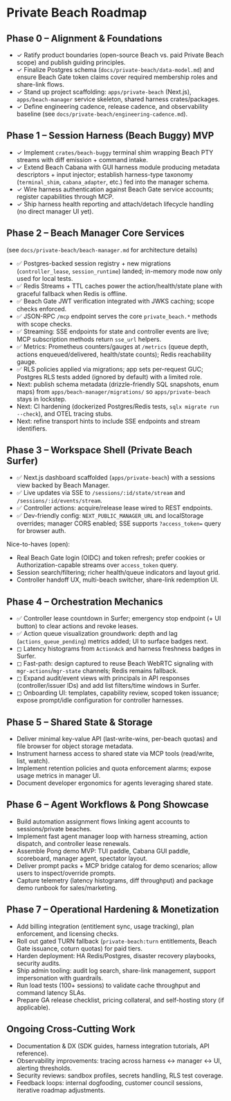 # Private Beach Roadmap

## Phase 0 – Alignment & Foundations
- ✓ Ratify product boundaries (open-source Beach vs. paid Private Beach scope) and publish guiding principles.
- ✓ Finalize Postgres schema (`docs/private-beach/data-model.md`) and ensure Beach Gate token claims cover required membership roles and share-link flows.
- ✓ Stand up project scaffolding: `apps/private-beach` (Next.js), `apps/beach-manager` service skeleton, shared harness crates/packages.
- ✓ Define engineering cadence, release cadence, and observability baseline (see `docs/private-beach/engineering-cadence.md`).

## Phase 1 – Session Harness (Beach Buggy) MVP
- ✓ Implement `crates/beach-buggy` terminal shim wrapping Beach PTY streams with diff emission + command intake.
- ✓ Extend Beach Cabana with GUI harness module producing metadata descriptors + input injector; establish harness-type taxonomy (`terminal_shim`, `cabana_adapter`, etc.) fed into the manager schema.
- ✓ Wire harness authentication against Beach Gate service accounts; register capabilities through MCP.
- ✓ Ship harness health reporting and attach/detach lifecycle handling (no direct manager UI yet).

## Phase 2 – Beach Manager Core Services
(see `docs/private-beach/beach-manager.md` for architecture details)
- ✅ Postgres-backed session registry + new migrations (`controller_lease`, `session_runtime`) landed; in-memory mode now only used for local tests.
- ✅ Redis Streams + TTL caches power the action/health/state plane with graceful fallback when Redis is offline.
- ✅ Beach Gate JWT verification integrated with JWKS caching; scope checks enforced.
- ✅ JSON-RPC `/mcp` endpoint serves the core `private_beach.*` methods with scope checks.
- ✅ Streaming: SSE endpoints for state and controller events are live; MCP subscription methods return `sse_url` helpers.
- ✅ Metrics: Prometheus counters/gauges at `/metrics` (queue depth, actions enqueued/delivered, health/state counts); Redis reachability gauge.
- ✅ RLS policies applied via migrations; app sets per-request GUC; Postgres RLS tests added (ignored by default) with a limited role.
- Next: publish schema metadata (drizzle-friendly SQL snapshots, enum maps) from `apps/beach-manager/migrations/` so `apps/private-beach` stays in lockstep.
- Next: CI hardening (dockerized Postgres/Redis tests, `sqlx migrate run --check`), and OTEL tracing stubs.
- Next: refine transport hints to include SSE endpoints and stream identifiers.

## Phase 3 – Workspace Shell (Private Beach Surfer)
- ✅ Next.js dashboard scaffolded (`apps/private-beach`) with a sessions view backed by Beach Manager.
- ✅ Live updates via SSE to `/sessions/:id/state/stream` and `/sessions/:id/events/stream`.
- ✅ Controller actions: acquire/release lease wired to REST endpoints.
- ✅ Dev-friendly config: `NEXT_PUBLIC_MANAGER_URL` and localStorage overrides; manager CORS enabled; SSE supports `?access_token=` query for browser auth.

Nice-to-haves (open):
- Real Beach Gate login (OIDC) and token refresh; prefer cookies or Authorization-capable streams over `access_token` query.
- Session search/filtering; richer health/queue indicators and layout grid.
- Controller handoff UX, multi-beach switcher, share-link redemption UI.

## Phase 4 – Orchestration Mechanics
- ✅ Controller lease countdown in Surfer; emergency stop endpoint (+ UI button) to clear actions and revoke leases.
- ✅ Action queue visualization groundwork: depth and lag (`actions_queue_pending`) metrics added; UI to surface badges next.
- ◻ Latency histograms from `ActionAck` and harness freshness badges in Surfer.
- ◻ Fast-path: design captured to reuse Beach WebRTC signaling with `mgr-actions`/`mgr-state` channels; Redis remains fallback.
- ◻ Expand audit/event views with principals in API responses (controller/issuer IDs) and add list filters/time windows in Surfer.
- ◻ Onboarding UI: templates, capability review, scoped token issuance; expose prompt/idle configuration for controller harnesses.

## Phase 5 – Shared State & Storage
- Deliver minimal key-value API (last-write-wins, per-beach quotas) and file browser for object storage metadata.
- Instrument harness access to shared state via MCP tools (read/write, list, watch).
- Implement retention policies and quota enforcement alarms; expose usage metrics in manager UI.
- Document developer ergonomics for agents leveraging shared state.

## Phase 6 – Agent Workflows & Pong Showcase
- Build automation assignment flows linking agent accounts to sessions/private beaches.
- Implement fast agent manager loop with harness streaming, action dispatch, and controller lease renewals.
- Assemble Pong demo MVP: TUI paddle, Cabana GUI paddle, scoreboard, manager agent, spectator layout.
- Deliver prompt packs + MCP bridge catalog for demo scenarios; allow users to inspect/override prompts.
- Capture telemetry (latency histograms, diff throughput) and package demo runbook for sales/marketing.

## Phase 7 – Operational Hardening & Monetization
- Add billing integration (entitlement sync, usage tracking), plan enforcement, and licensing checks.
- Roll out gated TURN fallback (`private-beach:turn` entitlements, Beach Gate issuance, coturn quotas) for paid tiers.
- Harden deployment: HA Redis/Postgres, disaster recovery playbooks, security audits.
- Ship admin tooling: audit log search, share-link management, support impersonation with guardrails.
- Run load tests (100+ sessions) to validate cache throughput and command latency SLAs.
- Prepare GA release checklist, pricing collateral, and self-hosting story (if applicable).

## Ongoing Cross-Cutting Work
- Documentation & DX (SDK guides, harness integration tutorials, API reference).
- Observability improvements: tracing across harness ↔ manager ↔ UI, alerting thresholds.
- Security reviews: sandbox profiles, secrets handling, RLS test coverage.
- Feedback loops: internal dogfooding, customer council sessions, iterative roadmap adjustments.
